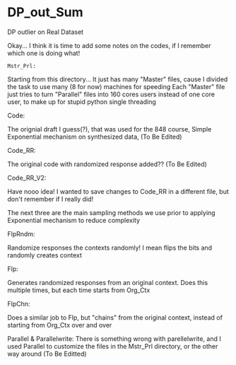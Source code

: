 # DP_out_Sum
DP outlier on Real Dataset

Okay... I think it is time to add some notes on the codes, if I remember which one is doing what!

 	Mstr_Prl:
  Starting from this directory... It just has many "Master" files, 
  cause I divided the task to use many (8 for now) machines for speeding
  Each "Master" file just tries to turn "Parallel" files into 160 cores users instead of one core user, 
  to make up for stupid python single threading
  
  
  Code:
  
  The orignial draft I guess(?), that was used for the 848 course,
  Simple Exponential mechanism on synthesized data, (To Be Edited)
  
  
  Code_RR:
  
  The original code with randomized response added?? (To Be Edited)
  
  
  
  Code_RR_V2:
  
  Have nooo idea! I wanted to save changes to Code_RR in a different file, 
  but don't remember if I really did!
  
  
  The next three are the main sampling methods we use prior to applying Exponential mechanism to reduce complexity
  
  
  FlpRndm:
  
  Randomize responses the contexts randomly! I mean flips the bits and randomly creates context
  
  
  Flp:
  
  Generates randomized responses from an original context. Does this multiple times, but each time starts from Org_Ctx
  
  
  FlpChn:
  
  Does a similar job to Flp, but "chains" from the original context, instead of starting from Org_Ctx over and over
  
  
  Parallel & Parallelwrite:
  There is something wrong with parellelwrite, and I used Parallel to customize the files in the Mstr_Prl directory,
  or the other way around (To Be Editted)
  
  
